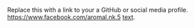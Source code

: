 Replace this with a link to your a GitHub or social media profile.
https://www.facebook.com/aromal.nk.5
 [text](https://www.google.com).
